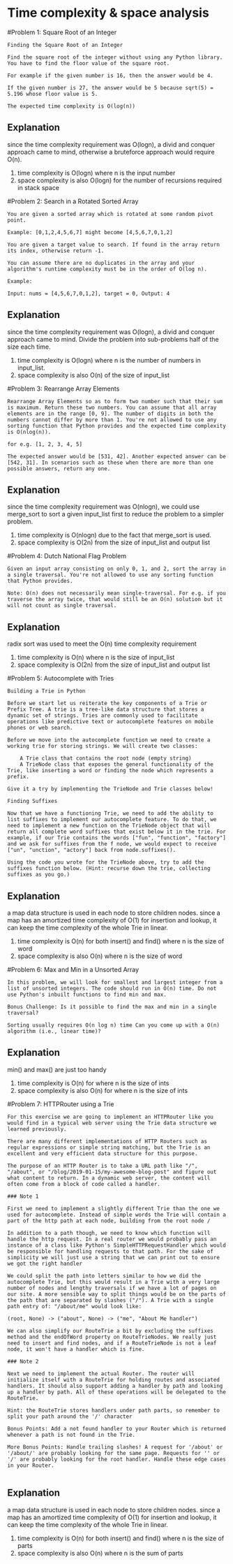Time complexity & space analysis
================================

#Problem 1: Square Root of an Integer
```
Finding the Square Root of an Integer

Find the square root of the integer without using any Python library. You have to find the floor value of the square root.

For example if the given number is 16, then the answer would be 4.

If the given number is 27, the answer would be 5 because sqrt(5) = 5.196 whose floor value is 5.

The expected time complexity is O(log(n))
```

## Explanation

since the time complexity requirement was O(logn), a divid and conquer approach came to mind, otherwise a bruteforce approach would require O(n).

1. time complexity is O(logn) where n is the input number
2. space complexity is also O(logn) for the number of recursions required in stack space


#Problem 2: Search in a Rotated Sorted Array

```
You are given a sorted array which is rotated at some random pivot point.

Example: [0,1,2,4,5,6,7] might become [4,5,6,7,0,1,2]

You are given a target value to search. If found in the array return its index, otherwise return -1.

You can assume there are no duplicates in the array and your algorithm's runtime complexity must be in the order of O(log n).

Example:

Input: nums = [4,5,6,7,0,1,2], target = 0, Output: 4
```

## Explanation

since the time complexity requirement was O(logn), a divid and conquer approach came to mind. Divide the problem into sub-problems half of the size each time.

1. time complexity is O(logn) where n is the number of numbers in input_list.
2. space complexity is also O(n) of the size of input_list 

#Problem 3: Rearrange Array Elements

```
Rearrange Array Elements so as to form two number such that their sum is maximum. Return these two numbers. You can assume that all array elements are in the range [0, 9]. The number of digits in both the numbers cannot differ by more than 1. You're not allowed to use any sorting function that Python provides and the expected time complexity is O(nlog(n)).

for e.g. [1, 2, 3, 4, 5]

The expected answer would be [531, 42]. Another expected answer can be [542, 31]. In scenarios such as these when there are more than one possible answers, return any one.
```

## Explanation

since the time complexity requirement was O(nlogn), we could use merge_sort to sort a given input_list first to reduce the problem to a simpler problem.

1. time complexity is O(nlogn) due to the fact that merge_sort is used.
2. space complexity is O(2n) from the size of input_list and output list

#Problem 4: Dutch National Flag Problem

```
Given an input array consisting on only 0, 1, and 2, sort the array in a single traversal. You're not allowed to use any sorting function that Python provides.

Note: O(n) does not necessarily mean single-traversal. For e.g. if you traverse the array twice, that would still be an O(n) solution but it will not count as single traversal.
```

## Explanation

radix sort was used to meet the O(n) time complexity requirement

1. time complexity is O(n) where n is the size of input_list
2. space complexity is O(2n) from the size of input_list and output list

#Problem 5: Autocomplete with Tries
```
Building a Trie in Python

Before we start let us reiterate the key components of a Trie or Prefix Tree. A trie is a tree-like data structure that stores a dynamic set of strings. Tries are commonly used to facilitate operations like predictive text or autocomplete features on mobile phones or web search.

Before we move into the autocomplete function we need to create a working trie for storing strings. We will create two classes:

    A Trie class that contains the root node (empty string)
    A TrieNode class that exposes the general functionality of the Trie, like inserting a word or finding the node which represents a prefix.

Give it a try by implementing the TrieNode and Trie classes below!

```
```
Finding Suffixes

Now that we have a functioning Trie, we need to add the ability to list suffixes to implement our autocomplete feature. To do that, we need to implement a new function on the TrieNode object that will return all complete word suffixes that exist below it in the trie. For example, if our Trie contains the words ["fun", "function", "factory"] and we ask for suffixes from the f node, we would expect to receive ["un", "unction", "actory"] back from node.suffixes().

Using the code you wrote for the TrieNode above, try to add the suffixes function below. (Hint: recurse down the trie, collecting suffixes as you go.)

```

## Explanation

a map data structure is used in each node to store children nodes. since a map has an amortized time complexity of O(1) for insertion and lookup, 
it can keep the time complexity of the whole Trie in linear.

1. time complexity is O(n) for both insert() and find() where n is the size of word
2. space complexity is also O(n) where n is the size of word


#Problem 6: Max and Min in a Unsorted Array
```
In this problem, we will look for smallest and largest integer from a list of unsorted integers. The code should run in O(n) time. Do not use Python's inbuilt functions to find min and max.

Bonus Challenge: Is it possible to find the max and min in a single traversal?

Sorting usually requires O(n log n) time Can you come up with a O(n) algorithm (i.e., linear time)?
```

## Explanation

min() and max() are just too handy

1. time complexity is O(n) for where n is the size of ints
2. space complexity is also O(n) for where n is the size of ints 

#Problem 7: HTTPRouter using a Trie

```
For this exercise we are going to implement an HTTPRouter like you would find in a typical web server using the Trie data structure we learned previously.

There are many different implementations of HTTP Routers such as regular expressions or simple string matching, but the Trie is an excellent and very efficient data structure for this purpose.

The purpose of an HTTP Router is to take a URL path like "/", "/about", or "/blog/2019-01-15/my-awesome-blog-post" and figure out what content to return. In a dynamic web server, the content will often come from a block of code called a handler.

### Note 1

First we need to implement a slightly different Trie than the one we used for autocomplete. Instead of simple words the Trie will contain a part of the http path at each node, building from the root node /

In addition to a path though, we need to know which function will handle the http request. In a real router we would probably pass an instance of a class like Python's SimpleHTTPRequestHandler which would be responsible for handling requests to that path. For the sake of simplicity we will just use a string that we can print out to ensure we got the right handler

We could split the path into letters similar to how we did the autocomplete Trie, but this would result in a Trie with a very large number of nodes and lengthy traversals if we have a lot of pages on our site. A more sensible way to split things would be on the parts of the path that are separated by slashes ("/"). A Trie with a single path entry of: "/about/me" would look like:

(root, None) -> ("about", None) -> ("me", "About Me handler")

We can also simplify our RouteTrie a bit by excluding the suffixes method and the endOfWord property on RouteTrieNodes. We really just need to insert and find nodes, and if a RouteTrieNode is not a leaf node, it won't have a handler which is fine.

### Note 2

Next we need to implement the actual Router. The router will initialize itself with a RouteTrie for holding routes and associated handlers. It should also support adding a handler by path and looking up a handler by path. All of these operations will be delegated to the RouteTrie.

Hint: the RouteTrie stores handlers under path parts, so remember to split your path around the '/' character

Bonus Points: Add a not found handler to your Router which is returned whenever a path is not found in the Trie.

More Bonus Points: Handle trailing slashes! A request for '/about' or '/about/' are probably looking for the same page. Requests for '' or '/' are probably looking for the root handler. Handle these edge cases in your Router.


```

## Explanation

a map data structure is used in each node to store children nodes. since a map has an amortized time complexity of O(1) for insertion and lookup, 
it can keep the time complexity of the whole Trie in linear.

1. time complexity is O(n) for both insert() and find() where n is the size of parts
2. space complexity is also O(n) where n is the sum of parts


